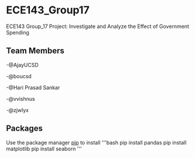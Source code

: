 # ECE143_Group17
ECE143 Group_17 Project: Investigate and Analyze the Effect of Government Spending
## Team Members
-@AjayUCSD

-@boucsd

-@Hari Prasad Sankar

-@vvishnus

-@zjwlyx

## Packages
Use the package manager [pip](https://pip.pypa.io/en/stable/) to install 
'''bash
pip install pandas
pip install matplotlib
pip install seaborn
'''
